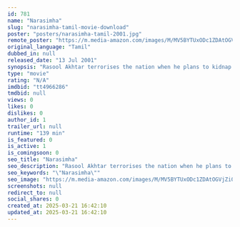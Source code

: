 ```yaml
---
id: 781
name: "Narasimha"
slug: "narasimha-tamil-movie-download"
poster: "posters/narasimha-tamil-2001.jpg"
remote_poster: "https://m.media-amazon.com/images/M/MV5BYTUxODc1ZDAtOGVjZi00YWQwLTgxYzEtY2IzMTc5MTVlYTEyXkEyXkFqcGdeQXVyOTk3NTc2MzE@._V1_SX300.jpg"
original_language: "Tamil"
dubbed_in: null
released_date: "13 Jul 2001"
synopsis: "Rasool Akhtar terrorises the nation when he plans to kidnap the chiefs of the defence services and execute them publicly. Narasimha, an honest police officer, tries to foil Rasool's plans."
type: "movie"
rating: "N/A"
imdbid: "tt4966286"
tmdbid: null
views: 0
likes: 0
dislikes: 0
author_id: 1
trailer_url: null
runtime: "139 min"
is_featured: 0
is_active: 1
is_comingsoon: 0
seo_title: "Narasimha"
seo_description: "Rasool Akhtar terrorises the nation when he plans to kidnap the chiefs of the defence services and execute them publicly. Narasimha, an honest police officer, tries to foil Rasool's plans."
seo_keywords: "\"Narasimha\""
seo_image: "https://m.media-amazon.com/images/M/MV5BYTUxODc1ZDAtOGVjZi00YWQwLTgxYzEtY2IzMTc5MTVlYTEyXkEyXkFqcGdeQXVyOTk3NTc2MzE@._V1_SX300.jpg"
screenshots: null
redirect_to: null
social_shares: 0
created_at: 2025-03-21 16:42:10
updated_at: 2025-03-21 16:42:10
---
```


